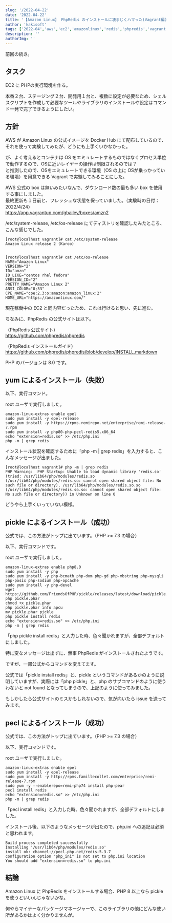 ```yaml
---
slug: '/2022-04-22'
date: '2022-04-22'
title: '【Amazon Linux】 PhpRedis のインストールに凄まじくハマった(Vagrant編)'
author: 'kakisoft'
tags: ['2022-04','aws','ec2','amazonlinux','redis','phpredis','vagrant']
description: ''
authorImg: ''
---
```


前回の続き。

## タスク
EC2 に PHPの実行環境を作る。  

本番２台、ステージング２台、開発用１台と、複数に設定が必要なため、シェルスクリプトを作成して必要なツールやライブラリのインストールや設定はコマンド一発で完了できるようにしたい。  

## 方針
AWS が Amazon Linux の公式イメージを Docker Hub にて配布しているので、それを使って実験してみたが、どうにも上手くいかなかった。  

が、よく考えるとコンテナは OS をエミュレートするものではなくプロセス単位で動作するので、OSに近いレイヤーの操作は制限されるのでは？  
と推測したので、OSをエミュレートできる環境（OS の上に OSが乗っかっている環境）を用意できる Vagrant で実験してみることにした。  

AWS 公式の box は無いみたいなんで、ダウンロード数の最も多い box を使用する事にしました。  
最終更新も１日前と、フレッシュな状態を保っていました。（実験時の日付：2022/4/24）  
https://app.vagrantup.com/gbailey/boxes/amzn2  

/etc/system-release, /etc/os-release にてディストリを確認したみたところ、こんな感じでした。  
```
[root@localhost vagrant]# cat /etc/system-release
Amazon Linux release 2 (Karoo)


[root@localhost vagrant]# cat /etc/os-release
NAME="Amazon Linux"
VERSION="2"
ID="amzn"
ID_LIKE="centos rhel fedora"
VERSION_ID="2"
PRETTY_NAME="Amazon Linux 2"
ANSI_COLOR="0;33"
CPE_NAME="cpe:2.3:o:amazon:amazon_linux:2"
HOME_URL="https://amazonlinux.com/"
```
現在稼働中の EC2 と同内容だったため、これは行けると思い、先に進む。

ちなみに、PhpRedis の公式サイトは以下。  

（PhpRedis 公式サイト）  
https://github.com/phpredis/phpredis

（PhpRedis インストールガイド）  
https://github.com/phpredis/phpredis/blob/develop/INSTALL.markdown

PHP のバージョンは 8.0 です。

## yum によるインストール（失敗）
以下、実行コマンド。  

root ユーザで実行しました。  
```
amazon-linux-extras enable epel
sudo yum install -y epel-release
sudo yum install -y https://rpms.remirepo.net/enterprise/remi-release-7.rpm
sudo yum install -y php80-php-pecl-redis5.x86_64
echo "extension=redis.so" >> /etc/php.ini
php -m | grep redis
```

インストール状況を確認するために「php -m | grep redis」を入力すると、こんなメッセージが出ました。  
```
[root@localhost vagrant]# php -m | grep redis
PHP Warning:  PHP Startup: Unable to load dynamic library 'redis.so' (tried: /usr/lib64/php/modules/redis.so (/usr/lib64/php/modules/redis.so: cannot open shared object file: No such file or directory), /usr/lib64/php/modules/redis.so.so (/usr/lib64/php/modules/redis.so.so: cannot open shared object file: No such file or directory)) in Unknown on line 0
```

どうやら上手くいっていない模様。


## pickle によるインストール（成功）
公式では、この方法がトップに出ています。（PHP >= 7.3 の場合）

以下、実行コマンドです。  

root ユーザで実行しました。  
```
amazon-linux-extras enable php8.0
sudo yum install -y php
sudo yum install -y php-bcmath php-dom php-gd php-mbstring php-mysqli php-posix php-sodium php-opcache
sudo yum install -y php-devel
wget https://github.com/FriendsOfPHP/pickle/releases/latest/download/pickle.phar
php pickle.phar
chmod +x pickle.phar
php pickle.phar info apcu
mv pickle.phar pickle
php pickle install redis
echo "extension=redis.so" >> /etc/php.ini
php -m | grep redis
```

「php pickle install redis」と入力した時、色々聞かれますが、全部デフォルトにしました。  

特に変なメッセージは出ずに、無事 PhpRedis がインストールされたようです。  

ですが、一部公式からコマンドを変えてます。  

公式では「pickle install redis」と、pickle というコマンドがあるかのように説明していますが、実際には「php pickle」と、php のサブコマンドのように使うわないと not found となってしまうので、上記のように使ってみました。  

もしかしたら公式サイトのミスかもしれないので、気が向いたら issue を送ってみます。  


## pecl によるインストール（成功）
公式では、この方法がトップに出ています。（PHP >= 7.3 の場合）

以下、実行コマンドです。  

root ユーザで実行しました。  
```
amazon-linux-extras enable epel
sudo yum install -y epel-release
sudo yum install -y http://rpms.famillecollet.com/enterprise/remi-release-7.rpm
sudo yum -y --enablerepo=remi-php74 install php-pear
pecl install redis
echo "extension=redis.so" >> /etc/php.ini
php -m | grep redis
```

「pecl install redis」と入力した時、色々聞かれますが、全部デフォルトにしました。  

インストール後、以下のようなメッセージが出たので、php.ini への追記は必須と思われます。  
```
Build process completed successfully
Installing '/usr/lib64/php/modules/redis.so'
install ok: channel://pecl.php.net/redis-5.3.7
configuration option "php_ini" is not set to php.ini location
You should add "extension=redis.so" to php.ini
```

## 結論
Amazon Linux に PhpRedis をインストールする場合、PHP 8 以上なら pickle を使うといいんじゃないかな。  

何やらマイナーなパッケージマネージャーで、このライブラリの他にどんな使い所があるかはよく分かりませんが。  


